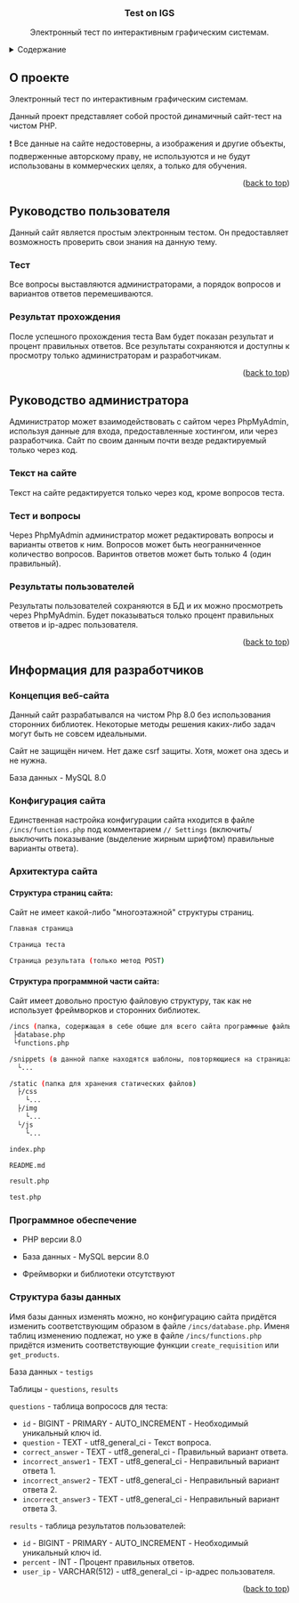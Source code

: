 <div id="top"></div>

<!-- PROJECT LOGO -->
<br />
<div align="center">

  <h3 align="center">Test on IGS</h3>

  <p align="center">
    Электронный тест по интерактивным графическим системам.
  </p>
</div>



<!-- TABLE OF CONTENTS -->
<details>
  <summary>Содержание</summary>
  <ol>
    <li>
      <a href="#о-проекте">О проекте</a>
    </li>
    <li>
      <a href="#руководство-пользователя">Руководство пользователя</a>
      <ul>
          <li><a href="#тест">Тест</a></li>
          <li><a href="#результат-прохождения">Результат прохождения</a></li>
      </ul>
    </li>
    <li>
        <a href="#руководство-администратора">Руководство администратора</a>
        <ul>
            <li><a href="#текст-на-сайте">Текст на сайте</a></li>
            <li><a href="#тест-и-вопросы">Тест и вопросы</a></li>
            <li><a href="#результаты-пользователей">Результаты пользователей</a></li>
        </ul>
    </li>
    <li>
        <a href="#информация-для-разработчиков">Информация для разработчиков</a>
        <ul>
            <li><a href="#концепция-веб-сайта">Концепция веб-сайта</a></li>
            <li><a href="#конфигурация-сайта">Конфигурация сайта</a></li>
            <li><a href="#архитектура-сайта">Архитектура сайта</a></li>
            <li><a href="#программное-обеспечение">Программное обеспечение</a></li>
            <li><a href="#структура-базы-данных">Структура базы данных</a></li>
        </ul>
    </li>
  </ol>
</details>



<!-- ABOUT THE PROJECT -->
## О проекте

Электронный тест по интерактивным графическим системам.

Данный проект представляет собой простой динамичный сайт-тест на чистом PHP. 

❗ Все данные на сайте недостоверны, а изображения и другие объекты, подверженные авторскому праву, не используются и не будут использованы в коммерческих целях, а только для обучения.

<p align="right">(<a href="#top">back to top</a>)</p>



<!-- USER GUIDE -->
## Руководство пользователя

Данный сайт является простым электронным тестом. Он предоставляет возможность проверить свои знания на данную тему. 

### Тест

Все вопросы выставляются администраторами, а порядок вопросов и вариантов ответов перемешиваются.

### Результат прохождения

После успешного прохождения теста Вам будет показан результат и процент правильных ответов. Все результаты сохраняются и доступны к просмотру только администраторам и разработчикам.

<p align="right">(<a href="#top">back to top</a>)</p>



<!-- ADMINISTRATOR GUIDE -->
## Руководство администратора

Администратор может взаимодействовать с сайтом через PhpMyAdmin, используя данные для входа, предоставленные хостингом, или через разработчика. Сайт по своим данным почти везде редактируемый только через код.

### Текст на сайте

Текст на сайте редактируется только через код, кроме вопросов теста.

### Тест и вопросы

Через PhpMyAdmin администратор может редактировать вопросы и варианты ответов к ним. Вопросов может быть неогранниченное количество вопросов. Варинтов ответов может быть только 4 (один правильный).

### Результаты пользователей

Результаты пользователей сохраняются в БД и их можно просмотреть через PhpMyAdmin. Будет показываться только процент правильных ответов и ip-адрес пользователя.

<p align="right">(<a href="#top">back to top</a>)</p>



<!-- INFORMATION FOR DEVELOPERS -->
## Информация для разработчиков

### Концепция веб-сайта

Данный сайт разрабатывался на чистом Php 8.0 без использования сторонних библиотек. Некоторые методы решения каких-либо задач могут быть не совсем идеальными. 

Сайт не защищён ничем. Нет даже csrf защиты. Хотя, может она здесь и не нужна.

База данных - MySQL 8.0

### Конфигурация сайта

Единственная настройка конфигурации сайта нходится в файле `/incs/functions.php` под комментарием `// Settings` (включить/выключить показывание (выделение жирным шрифтом) правильные варианты ответа).

### Архитектура сайта


#### Структура страниц сайта:

Сайт не имеет какой-либо "многоэтажной" структуры страниц. 

```sh
Главная страница

Страница теста

Страница результата (только метод POST)
```

#### Структура программной части сайта:

Сайт имеет довольно простую файловую структуру, так как не использует фреймворков и сторонних библиотек. 

```sh
/incs (папка, содержащая в себе общие для всего сайта программные файлы)
 ├database.php
 └functions.php

/snippets (в данной папке находятся шаблоны, повторяющиеся на страницах сайта)
  └...

/static (папка для хранения статических файлов)
  ├/css
    └...
  ├/img
    └...
  └/js
    └...

index.php

README.md

result.php

test.php
```

### Программное обеспечение

* PHP версии 8.0

* База данных - MySQL версии 8.0

* Фреймворки и библиотеки отсутствуют 

### Структура базы данных

Имя базы данных изменять можно, но конфигурацию сайта придётся изменить соответствующим образом в файле `/incs/database.php`.
Именя таблиц изменению подлежат, но уже в файле `/incs/functions.php` придётся изменить соответствующие функции `create_requisition` или `get_products`.

База данных - `testigs`

Таблицы - `questions`, `results`

`questions` - таблица вопрососв для теста:
* `id`                - BIGINT - PRIMARY - AUTO_INCREMENT - Необходимый уникальный ключ id.
* `question`          - TEXT - utf8_general_ci            - Текст вопроса.
* `correct_answer`    - TEXT - utf8_general_ci            - Правильный вариант ответа.
* `incorrect_answer1` - TEXT - utf8_general_ci            - Неправильный вариант ответа 1.
* `incorrect_answer2` - TEXT - utf8_general_ci            - Неправильный вариант ответа 2.
* `incorrect_answer3` - TEXT - utf8_general_ci            - Неправильный вариант ответа 3.

`results` - таблица результатов пользователей:
* `id`      - BIGINT - PRIMARY - AUTO_INCREMENT - Необходимый уникальный ключ id.
* `percent` - INT                               - Процент правильных ответов.
* `user_ip` - VARCHAR(512) - utf8_general_ci    - ip-адрес пользователя.

<p align="right">(<a href="#top">back to top</a>)</p>
